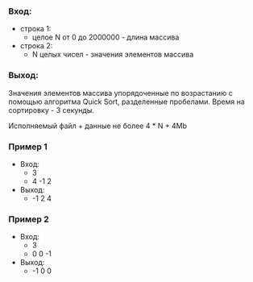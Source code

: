 ### Вход:
* строка 1:
	* целое N от 0 до 2000000 - длина массива
* строка 2:
	* N целых чисел - значения элементов массива

### Выход:
Значения элементов массива упорядоченные по возрастанию с помощью алгоритма Quick Sort, разделенные пробелами.
Время на сортировку - 3 секунды.

Исполняемый файл + данные не более 4 * N + 4Mb

### Пример 1
* Вход:
  * 3
  * 4 -1 2
* Выход:
  * -1 2 4


### Пример 2
* Вход:
  * 3
  * 0 0 -1
* Выход:
  * -1 0 0
